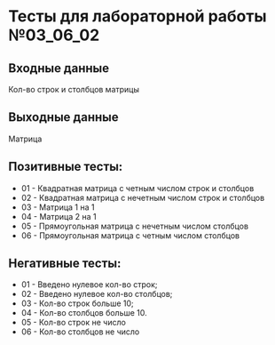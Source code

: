 # Тесты для лабораторной работы №03_06_02
## Входные данные
Кол-во строк и столбцов матрицы
## Выходные данные
Матрица
## Позитивные тесты:
- 01 - Квадратная матрица с четным числом строк и столбцов
- 02 - Квадратная матрица с нечетным числом строк и столбцов
- 03 - Матрица 1 на 1
- 04 - Матрица 2 на 1
- 05 - Прямоугольная матрица c нечетным числом столбцов
- 06 - Прямоугольная матрица c четным числом столбцов
## Негативные тесты:
- 01 - Введено нулевое кол-во строк;
- 02 - Введено нулевое кол-во столбцов;
- 03 - Кол-во строк больше 10;
- 04 - Кол-во столбцов больше 10.
- 05 - Кол-во строк не число
- 06 - Кол-во столбцов не число

